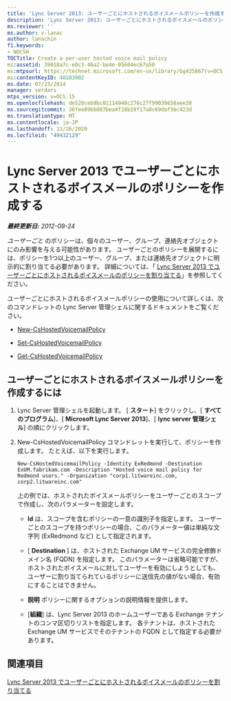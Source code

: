 ```yaml
---
title: 'Lync Server 2013: ユーザーごとにホストされるボイスメールポリシーを作成する'
description: 'Lync Server 2013: ユーザーごとにホストされるボイスメールのポリシーを作成します。'
ms.reviewer: ''
ms.author: v-lanac
author: lanachin
f1.keywords:
- NOCSH
TOCTitle: Create a per-user hosted voice mail policy
ms:assetid: 39018a7c-e0c3-46a2-be4e-05604ec67a50
ms:mtpsurl: https://technet.microsoft.com/en-us/library/Gg425867(v=OCS.15)
ms:contentKeyID: 48183902
ms.date: 07/23/2014
manager: serdars
mtps_version: v=OCS.15
ms.openlocfilehash: de528ceb9bc01114948c276c27f99039658aee38
ms.sourcegitcommit: 36fee89bb887bea4f18b19f17a8c69daf5bc423d
ms.translationtype: MT
ms.contentlocale: ja-JP
ms.lasthandoff: 11/26/2020
ms.locfileid: "49432129"
---
```

# <a name="create-a-per-user-hosted-voice-mail-policy-in-lync-server-2013"></a>Lync Server 2013 でユーザーごとにホストされるボイスメールのポリシーを作成する

<div data-xmlns="http://www.w3.org/1999/xhtml">

<div class="topic" data-xmlns="http://www.w3.org/1999/xhtml" data-msxsl="urn:schemas-microsoft-com:xslt" data-cs="https://msdn.microsoft.com/">

<div data-asp="https://msdn2.microsoft.com/asp">



</div>

<div id="mainSection">

<div id="mainBody">

<span> </span>

_**最終更新日:** 2012-09-24_

*ユーザーごと* のポリシーは、個々のユーザー、グループ、連絡先オブジェクトにのみ影響を与える可能性があります。 ユーザーごとのポリシーを展開するには、ポリシーを1つ以上のユーザー、グループ、または連絡先オブジェクトに明示的に割り当てる必要があります。 詳細については、「 [Lync Server 2013 でユーザーごとにホストされるボイスメールのポリシーを割り当てる](lync-server-2013-assign-a-per-user-hosted-voice-mail-policy.md)」を参照してください。

ユーザーごとにホストされるボイスメールポリシーの使用について詳しくは、次のコマンドレットの Lync Server 管理シェルに関するドキュメントをご覧ください。

  - [New-CsHostedVoicemailPolicy](https://docs.microsoft.com/powershell/module/skype/New-CsHostedVoicemailPolicy)

  - [Set-CsHostedVoicemailPolicy](https://docs.microsoft.com/powershell/module/skype/Set-CsHostedVoicemailPolicy)

  - [Get-CsHostedVoicemailPolicy](https://docs.microsoft.com/powershell/module/skype/Get-CsHostedVoicemailPolicy)

<div>

## <a name="to-create-a-per-user-hosted-voice-mail-policy"></a>ユーザーごとにホストされるボイスメールポリシーを作成するには

1.  Lync Server 管理シェルを起動します。 [ **スタート**] をクリックし、[ **すべてのプログラム**]、[ **Microsoft Lync Server 2013**]、[ **lync server 管理シェル**] の順にクリックします。

2.  New-CsHostedVoicemailPolicy コマンドレットを実行して、ポリシーを作成します。 たとえば、以下を実行します。
    
        New-CsHostedVoicemailPolicy -Identity ExRedmond -Destination ExUM.fabrikam.com -Description "Hosted voice mail policy for Redmond users." -Organization "corp1.litwareinc.com, corp2.litwareinc.com"
    
    上の例では、ホストされたボイスメールポリシーをユーザーごとのスコープで作成し、次のパラメーターを設定します。
    
      - **Id** は、スコープを含むポリシーの一意の識別子を指定します。 ユーザーごとのスコープを持つポリシーの場合、このパラメーター値は単純な文字列 (ExRedmond など) として指定されます。
    
      - [ **Destination** ] は、ホストされた Exchange UM サービスの完全修飾ドメイン名 (FQDN) を指定します。 このパラメーターは省略可能ですが、ホストされたボイスメールに対してユーザーを有効にしようとしても、ユーザーに割り当てられているポリシーに送信先の値がない場合、有効にすることはできません。
    
      - **説明** ポリシーに関するオプションの説明情報を提供します。
    
      - [**組織**] は、Lync Server 2013 のホームユーザーである Exchange テナントのコンマ区切りリストを指定します。 各テナントは、ホストされた Exchange UM サービスでそのテナントの FQDN として指定する必要があります。

</div>

<div>

## <a name="see-also"></a>関連項目


[Lync Server 2013 でユーザーごとにホストされるボイスメールのポリシーを割り当てる](lync-server-2013-assign-a-per-user-hosted-voice-mail-policy.md)  
  

</div>

</div>

<span> </span>

</div>

</div>

</div>

